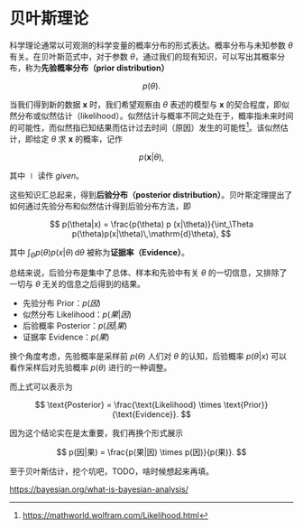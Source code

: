 # 贝叶斯理论

科学理论通常以可观测的科学变量的概率分布的形式表达。概率分布与未知参数 $\theta$ 有关。在贝叶斯范式中，对于参数 $\theta$，通过我们的现有知识，可以写出其概率分布，称为**先验概率分布（prior distribution）**

$$
p(\theta).
$$

当我们得到新的数据 $\mathbf{x}$ 时，我们希望观察由 $\theta$ 表述的模型与 $\mathbf{x}$ 的契合程度，即似然分布或似然估计（likelihood）。似然估计与概率不同之处在于，概率指未来时间的可能性，而似然指已知结果而估计过去时间（原因）发生的可能性[^mathworld]。该似然估计，即给定 $\theta$ 求 $\mathbf{x}$ 的概率，记作

$$
p(\mathbf{x} | \theta),
$$

其中 $\mid$ 读作 _given_。

这些知识汇总起来，得到**后验分布（posterior distribution）**。贝叶斯定理提出了如何通过先验分布和似然估计得到后验分布方法，即

$$
p(\theta|x) = \frac{p(\theta) p (x|\theta)}{\int_\Theta p(\theta)p(x|\theta)\,\mathrm{d}\theta},
$$

其中 $\int_\Theta p(\theta)p(x|\theta)\,\mathrm{d}\theta$ 被称为**证据率（Evidence）**。

总结来说，后验分布是集中了总体、样本和先验中有关 $\theta$ 的一切信息，又排除了一切与 $\theta$ 无关的信息之后得到的结果。

- 先验分布 Prior：$p(因)$
- 似然分布 Likelihood：$p(果|因)$
- 后验概率 Posterior：$p(因|果)$
- 证据率 Evidence：$p(果)$

换个角度考虑，先验概率是采样前 $p(\theta)$ 人们对 $\theta$ 的认知，后验概率 $p(\theta|x)$ 可以看作采样后对先验概率 $p(\theta)$ 进行的一种调整。

而上式可以表示为

$$
\text{Posterior} = \frac{\text{Likelihood} \times \text{Prior}}{\text{Evidence}}.
$$

因为这个结论实在是太重要，我们再换个形式展示

$$
p(因|果) = \frac{p(果|因) \times p(因)}{p(果)}.
$$

至于贝叶斯估计，挖个坑吧，TODO，啥时候想起来再填。

<https://bayesian.org/what-is-bayesian-analysis/>
[^mathworld]: <https://mathworld.wolfram.com/Likelihood.html>
